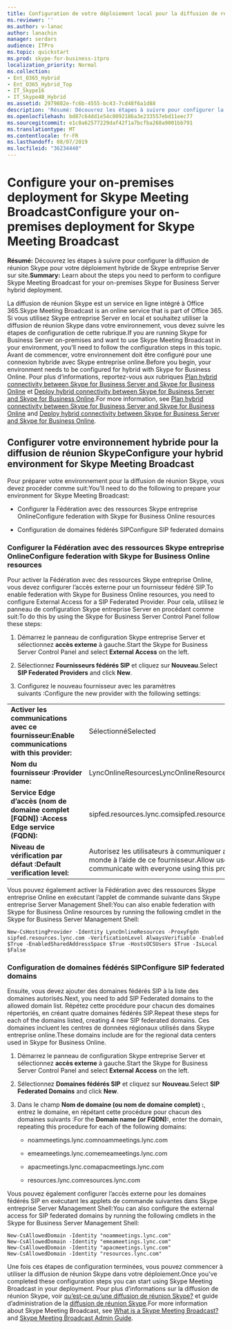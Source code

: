 ```yaml
---
title: Configuration de votre déploiement local pour la diffusion de réunion Skype
ms.reviewer: ''
ms.author: v-lanac
author: lanachin
manager: serdars
audience: ITPro
ms.topic: quickstart
ms.prod: skype-for-business-itpro
localization_priority: Normal
ms.collection:
- Ent_O365_Hybrid
- Ent_O365_Hybrid_Top
- IT_Skype16
- IT_Skype4B_Hybrid
ms.assetid: 2979802e-fc6b-4555-bc43-7cd48f6a1d88
description: 'Résumé: Découvrez les étapes à suivre pour configurer la diffusion de réunion Skype pour votre déploiement hybride de Skype entreprise Server sur site.'
ms.openlocfilehash: bd87c64dd1e54c8092186a3e233557ebd11eec77
ms.sourcegitcommit: e1c8a62577229daf42f1a7bcfba268a9001bb791
ms.translationtype: MT
ms.contentlocale: fr-FR
ms.lasthandoff: 08/07/2019
ms.locfileid: "36234440"
---
```

# <a name="configure-your-on-premises-deployment-for-skype-meeting-broadcast"></a><span data-ttu-id="6e4e3-103">Configure your on-premises deployment for Skype Meeting Broadcast</span><span class="sxs-lookup"><span data-stu-id="6e4e3-103">Configure your on-premises deployment for Skype Meeting Broadcast</span></span>
 
<span data-ttu-id="6e4e3-104">**Résumé:** Découvrez les étapes à suivre pour configurer la diffusion de réunion Skype pour votre déploiement hybride de Skype entreprise Server sur site.</span><span class="sxs-lookup"><span data-stu-id="6e4e3-104">**Summary:** Learn about the steps you need to perform to configure Skype Meeting Broadcast for your on-premises Skype for Business Server hybrid deployment.</span></span>
  
<span data-ttu-id="6e4e3-105">La diffusion de réunion Skype est un service en ligne intégré à Office 365.</span><span class="sxs-lookup"><span data-stu-id="6e4e3-105">Skype Meeting Broadcast is an online service that is part of Office 365.</span></span> <span data-ttu-id="6e4e3-106">Si vous utilisez Skype entreprise Server en local et souhaitez utiliser la diffusion de réunion Skype dans votre environnement, vous devez suivre les étapes de configuration de cette rubrique.</span><span class="sxs-lookup"><span data-stu-id="6e4e3-106">If you are running Skype for Business Server on-premises and want to use Skype Meeting Broadcast in your environment, you'll need to follow the configuration steps in this topic.</span></span> <span data-ttu-id="6e4e3-107">Avant de commencer, votre environnement doit être configuré pour une connexion hybride avec Skype entreprise online.</span><span class="sxs-lookup"><span data-stu-id="6e4e3-107">Before you begin, your environment needs to be configured for hybrid with Skype for Business Online.</span></span> <span data-ttu-id="6e4e3-108">Pour plus d’informations, reportez-vous aux rubriques [Plan hybrid connectivity between Skype for Business Server and Skype for Business Online](../skype-for-business-hybrid-solutions/plan-hybrid-connectivity.md?toc=/SkypeForBusiness/sfbhybridtoc/toc.json) et [Deploy hybrid connectivity between Skype for Business Server and Skype for Business Online](../skype-for-business-hybrid-solutions/deploy-hybrid-connectivity/deploy-hybrid-connectivity.md).</span><span class="sxs-lookup"><span data-stu-id="6e4e3-108">For more information, see [Plan hybrid connectivity between Skype for Business Server and Skype for Business Online](../skype-for-business-hybrid-solutions/plan-hybrid-connectivity.md?toc=/SkypeForBusiness/sfbhybridtoc/toc.json) and [Deploy hybrid connectivity between Skype for Business Server and Skype for Business Online](../skype-for-business-hybrid-solutions/deploy-hybrid-connectivity/deploy-hybrid-connectivity.md).</span></span>
  
## <a name="configure-your-hybrid-environment-for-skype-meeting-broadcast"></a><span data-ttu-id="6e4e3-109">Configurer votre environnement hybride pour la diffusion de réunion Skype</span><span class="sxs-lookup"><span data-stu-id="6e4e3-109">Configure your hybrid environment for Skype Meeting Broadcast</span></span>

<span data-ttu-id="6e4e3-110">Pour préparer votre environnement pour la diffusion de réunion Skype, vous devez procéder comme suit:</span><span class="sxs-lookup"><span data-stu-id="6e4e3-110">You'll need to do the following to prepare your environment for Skype Meeting Broadcast:</span></span>
  
- <span data-ttu-id="6e4e3-111">Configurer la Fédération avec des ressources Skype entreprise Online</span><span class="sxs-lookup"><span data-stu-id="6e4e3-111">Configure federation with Skype for Business Online resources</span></span>
    
- <span data-ttu-id="6e4e3-112">Configuration de domaines fédérés SIP</span><span class="sxs-lookup"><span data-stu-id="6e4e3-112">Configure SIP federated domains</span></span>
    
### <a name="configure-federation-with-skype-for-business-online-resources"></a><span data-ttu-id="6e4e3-113">Configurer la Fédération avec des ressources Skype entreprise Online</span><span class="sxs-lookup"><span data-stu-id="6e4e3-113">Configure federation with Skype for Business Online resources</span></span>

<span data-ttu-id="6e4e3-114">Pour activer la Fédération avec des ressources Skype entreprise Online, vous devez configurer l’accès externe pour un fournisseur fédéré SIP.</span><span class="sxs-lookup"><span data-stu-id="6e4e3-114">To enable federation with Skype for Business Online resources, you need to configure External Access for a SIP Federated Provider.</span></span> <span data-ttu-id="6e4e3-115">Pour cela, utilisez le panneau de configuration Skype entreprise Server en procédant comme suit:</span><span class="sxs-lookup"><span data-stu-id="6e4e3-115">To do this by using the Skype for Business Server Control Panel follow these steps:</span></span>
  
1. <span data-ttu-id="6e4e3-116">Démarrez le panneau de configuration Skype entreprise Server et sélectionnez **accès externe** à gauche.</span><span class="sxs-lookup"><span data-stu-id="6e4e3-116">Start the Skype for Business Server Control Panel and select **External Access** on the left.</span></span>
    
2. <span data-ttu-id="6e4e3-117">Sélectionnez **Fournisseurs fédérés SIP** et cliquez sur **Nouveau**.</span><span class="sxs-lookup"><span data-stu-id="6e4e3-117">Select **SIP Federated Providers** and click **New**.</span></span>
    
3. <span data-ttu-id="6e4e3-118">Configurez le nouveau fournisseur avec les paramètres suivants :</span><span class="sxs-lookup"><span data-stu-id="6e4e3-118">Configure the new provider with the following settings:</span></span>
    
|||
|:-----|:-----|
|<span data-ttu-id="6e4e3-119">**Activer les communications avec ce fournisseur:**</span><span class="sxs-lookup"><span data-stu-id="6e4e3-119">**Enable communications with this provider:**</span></span> <br/> |<span data-ttu-id="6e4e3-120">Sélectionné</span><span class="sxs-lookup"><span data-stu-id="6e4e3-120">Selected</span></span>  <br/> |
|<span data-ttu-id="6e4e3-121">**Nom du fournisseur :**</span><span class="sxs-lookup"><span data-stu-id="6e4e3-121">**Provider name:**</span></span> <br/> |<span data-ttu-id="6e4e3-122">LyncOnlineResources</span><span class="sxs-lookup"><span data-stu-id="6e4e3-122">LyncOnlineResources</span></span>  <br/> |
|<span data-ttu-id="6e4e3-123">**Service Edge d’accès (nom de domaine complet [FQDN]) :**</span><span class="sxs-lookup"><span data-stu-id="6e4e3-123">**Access Edge service (FQDN):**</span></span> <br/> |<span data-ttu-id="6e4e3-124">sipfed.resources.lync.com</span><span class="sxs-lookup"><span data-stu-id="6e4e3-124">sipfed.resources.lync.com</span></span>  <br/> |
|<span data-ttu-id="6e4e3-125">**Niveau de vérification par défaut :**</span><span class="sxs-lookup"><span data-stu-id="6e4e3-125">**Default verification level:**</span></span> <br/> |<span data-ttu-id="6e4e3-126">Autorisez les utilisateurs à communiquer avec tout le monde à l’aide de ce fournisseur.</span><span class="sxs-lookup"><span data-stu-id="6e4e3-126">Allow users to communicate with everyone using this provider.</span></span>  <br/> |
   
<span data-ttu-id="6e4e3-127">Vous pouvez également activer la Fédération avec des ressources Skype entreprise Online en exécutant l’applet de commande suivante dans Skype entreprise Server Management Shell:</span><span class="sxs-lookup"><span data-stu-id="6e4e3-127">You can also enable federation with Skype for Business Online resources by running the following cmdlet in the Skype for Business Server Management Shell:</span></span>
  
```
New-CsHostingProvider -Identity LyncOnlineResources -ProxyFqdn sipfed.resources.lync.com -VerificationLevel AlwaysVerifiable -Enabled $True -EnabledSharedAddressSpace $True -HostsOCSUsers $True -IsLocal $False
```

### <a name="configure-sip-federated-domains"></a><span data-ttu-id="6e4e3-128">Configuration de domaines fédérés SIP</span><span class="sxs-lookup"><span data-stu-id="6e4e3-128">Configure SIP federated domains</span></span>

<span data-ttu-id="6e4e3-129">Ensuite, vous devez ajouter des domaines fédérés SIP à la liste des domaines autorisés.</span><span class="sxs-lookup"><span data-stu-id="6e4e3-129">Next, you need to add SIP Federated domains to the allowed domain list.</span></span> <span data-ttu-id="6e4e3-130">Répétez cette procédure pour chacun des domaines répertoriés, en créant quatre domaines fédérés SIP.</span><span class="sxs-lookup"><span data-stu-id="6e4e3-130">Repeat these steps for each of the domains listed, creating 4 new SIP federated domains.</span></span> <span data-ttu-id="6e4e3-131">Ces domaines incluent les centres de données régionaux utilisés dans Skype entreprise online.</span><span class="sxs-lookup"><span data-stu-id="6e4e3-131">These domains include are for the regional data centers used in Skype for Business Online.</span></span>
  
1. <span data-ttu-id="6e4e3-132">Démarrez le panneau de configuration Skype entreprise Server et sélectionnez **accès externe** à gauche.</span><span class="sxs-lookup"><span data-stu-id="6e4e3-132">Start the Skype for Business Server Control Panel and select **External Access** on the left.</span></span>
    
2. <span data-ttu-id="6e4e3-133">Sélectionnez **Domaines fédérés SIP** et cliquez sur **Nouveau**.</span><span class="sxs-lookup"><span data-stu-id="6e4e3-133">Select **SIP Federated Domains** and click **New**.</span></span>
    
3. <span data-ttu-id="6e4e3-134">Dans le champ **Nom de domaine (ou nom de domaine complet) :**, entrez le domaine, en répétant cette procédure pour chacun des domaines suivants :</span><span class="sxs-lookup"><span data-stu-id="6e4e3-134">For the **Domain name (or FQDN):**, enter the domain, repeating this procedure for each of the following domains:</span></span>
    
   - <span data-ttu-id="6e4e3-135">noammeetings.lync.com</span><span class="sxs-lookup"><span data-stu-id="6e4e3-135">noammeetings.lync.com</span></span>
    
   - <span data-ttu-id="6e4e3-136">emeameetings.lync.com</span><span class="sxs-lookup"><span data-stu-id="6e4e3-136">emeameetings.lync.com</span></span>
    
   - <span data-ttu-id="6e4e3-137">apacmeetings.lync.com</span><span class="sxs-lookup"><span data-stu-id="6e4e3-137">apacmeetings.lync.com</span></span>
    
   - <span data-ttu-id="6e4e3-138">resources.lync.com</span><span class="sxs-lookup"><span data-stu-id="6e4e3-138">resources.lync.com</span></span>
    
<span data-ttu-id="6e4e3-139">Vous pouvez également configurer l’accès externe pour les domaines fédérés SIP en exécutant les applets de commande suivantes dans Skype entreprise Server Management Shell:</span><span class="sxs-lookup"><span data-stu-id="6e4e3-139">You can also configure the external access for SIP federated domains by running the following cmdlets in the Skype for Business Server Management Shell:</span></span>
  
```
New-CsAllowedDomain -Identity "noammeetings.lync.com"
New-CsAllowedDomain -Identity "emeameetings.lync.com"
New-CsAllowedDomain -Identity "apacmeetings.lync.com"
New-CsAllowedDomain -Identity "resources.lync.com"
```

<span data-ttu-id="6e4e3-140">Une fois ces étapes de configuration terminées, vous pouvez commencer à utiliser la diffusion de réunion Skype dans votre déploiement.</span><span class="sxs-lookup"><span data-stu-id="6e4e3-140">Once you've completed these configuration steps you can start using Skype Meeting Broadcast in your deployment.</span></span> <span data-ttu-id="6e4e3-141">Pour plus d’informations sur la diffusion de réunion Skype, voir [qu’est-ce qu’une diffusion de réunion Skype?](https://go.microsoft.com/fwlink/?LinkId=617071) et guide d’administration de la [diffusion de réunion Skype](https://go.microsoft.com/fwlink/?LinkId=617075).</span><span class="sxs-lookup"><span data-stu-id="6e4e3-141">For more information about Skype Meeting Broadcast, see [What is a Skype Meeting Broadcast?](https://go.microsoft.com/fwlink/?LinkId=617071) and [Skype Meeting Broadcast Admin Guide](https://go.microsoft.com/fwlink/?LinkId=617075).</span></span>
  

